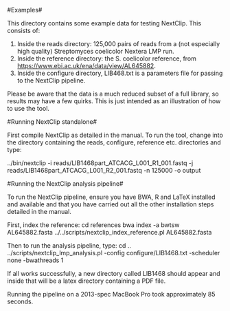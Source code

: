 #Examples#

This directory contains some example data for testing NextClip. This consists of:
1. Inside the reads directory: 125,000 pairs of reads from a (not especially high quality) Streptomyces coelicolor Nextera LMP run.
2. Inside the reference directory: the S. coelicolor reference, from https://www.ebi.ac.uk/ena/data/view/AL645882.
3. Inside the configure directory, LIB468.txt is a parameters file for passing to the NextClip pipeline.

Please be aware that the data is a much reduced subset of a full library, so results may have a few quirks. This is just intended as an illustration of how to use the tool.

#Running NextClip standalone#

First compile NextClip as detailed in the manual. To run the tool, change into the directory containing the reads, configure, reference etc. directories and type:

../bin/nextclip -i reads/LIB1468part_ATCACG_L001_R1_001.fastq -j reads/LIB1468part_ATCACG_L001_R2_001.fastq -n 125000 -o output

#Running the NextClip analysis pipeline#

To run the NextClip pipeline, ensure you have BWA, R and LaTeX installed and available and that you have carried out all the other installation steps detailed in the manual.

First, index the reference:
cd references
bwa index -a bwtsw AL645882.fasta
../../scripts/nextclip_index_reference.pl AL645882.fasta

Then to run the analysis pipeline, type:
cd ..
../scripts/nextclip_lmp_analysis.pl -config configure/LIB1468.txt -scheduler none -bwathreads 1

If all works successfully, a new directory called LIB1468 should appear and inside that will be a latex directory containing a PDF file.

Running the pipeline on a 2013-spec MacBook Pro took approximately 85 seconds.